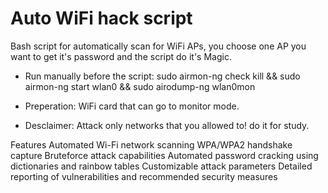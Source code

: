# Auto WiFi hack script

Bash script for automatically scan for WiFi APs, you choose one AP you want to get it's password 
and the script do it's Magic. 




* Run manually before the script: 
sudo airmon-ng check kill && sudo airmon-ng start wlan0 && sudo airodump-ng wlan0mon

* Preperation:
WiFi card that can go to monitor mode.

 * Desclaimer:
 Attack only networks that you allowed to! do it for study.

Features
Automated Wi-Fi network scanning
WPA/WPA2 handshake capture
Bruteforce attack capabilities
Automated password cracking using dictionaries and rainbow tables
Customizable attack parameters
Detailed reporting of vulnerabilities and recommended security measures
